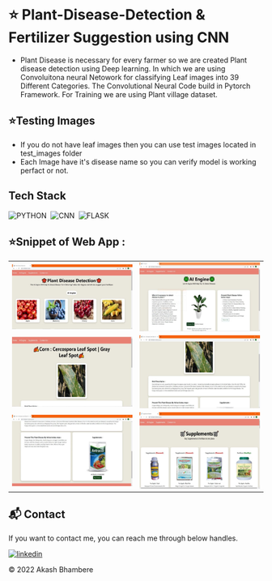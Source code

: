 # ⭐ Plant-Disease-Detection & Fertilizer Suggestion using CNN
* Plant Disease is necessary for every farmer so we are created Plant disease detection using Deep learning. In which we are using Convoluitona neural Netowork for classifying Leaf images into 39 Different Categories. The Convolutional Neural Code build in Pytorch Framework. For Training we are using Plant village dataset.

## ⭐Testing Images

* If you do not have leaf images then you can use test images located in test_images folder
* Each Image have it's disease name so you can verify model is working perfact or not.

## Tech Stack
![PYTHON](https://img.shields.io/badge/PYTHON-%20-orange)&nbsp;
![CNN](https://img.shields.io/badge/CNN-%20-yellow)&nbsp;
![FLASK](https://img.shields.io/badge/FLASK-%20-red)&nbsp;

## ⭐Snippet of Web App :
<table>
  <tr>
    <td><img src="https://github.com/imcoder16/Plant-Disease-Detection/blob/main/demo_images/1.jpg" alt="mockup" /></td>
    <td><img src="https://github.com/imcoder16/Plant-Disease-Detection/blob/main/demo_images/2.jpg" alt="mockups" /></td>
  </tr>
   <tr>
    <td><img src="https://github.com/imcoder16/Plant-Disease-Detection/blob/main/demo_images/3.jpg" alt="mockup" /></td>
    <td><img src="https://github.com/imcoder16/Plant-Disease-Detection/blob/main/demo_images/4.jpg" alt="mockups" /></td>
  </tr>
   <tr>
    <td><img src="https://github.com/imcoder16/Plant-Disease-Detection/blob/main/demo_images/5.jpg" alt="mockup" /></td>
    <td><img src="https://github.com/imcoder16/Plant-Disease-Detection/blob/main/demo_images/6.jpg" alt="mockups" /></td>
  </tr>
</table>

<h2>📬 Contact</h2>

If you want to contact me, you can reach me through below handles.

[![linkedin](https://img.shields.io/badge/LinkedIn-0077B5?style=for-the-badge&logo=linkedin&logoColor=white)](https://in.linkedin.com/in/akash-bhambere-6307011ab)

© 2022 Akash Bhambere
